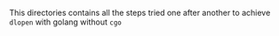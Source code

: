 This directories contains all the steps tried one after another to achieve `dlopen` with golang without `cgo`
